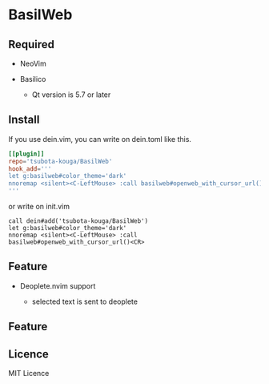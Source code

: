 
# BasilWeb

## Required
* NeoVim

* Basilico
    - Qt version is 5.7 or later

## Install
If you use dein.vim, you can write on dein.toml like this.
```toml
[[plugin]]
repo='tsubota-kouga/BasilWeb'
hook_add='''
let g:basilweb#color_theme='dark'
nnoremap <silent><C-LeftMouse> :call basilweb#openweb_with_cursor_url()<CR> " set mouse=a is required
'''
```
or write on init.vim
```vim
call dein#add('tsubota-kouga/BasilWeb')
let g:basilweb#color_theme='dark'
nnoremap <silent><C-LeftMouse> :call basilweb#openweb_with_cursor_url()<CR>
```

## Feature

* Deoplete.nvim support

    - selected text is sent to deoplete

## Feature



## Licence

MIT Licence
